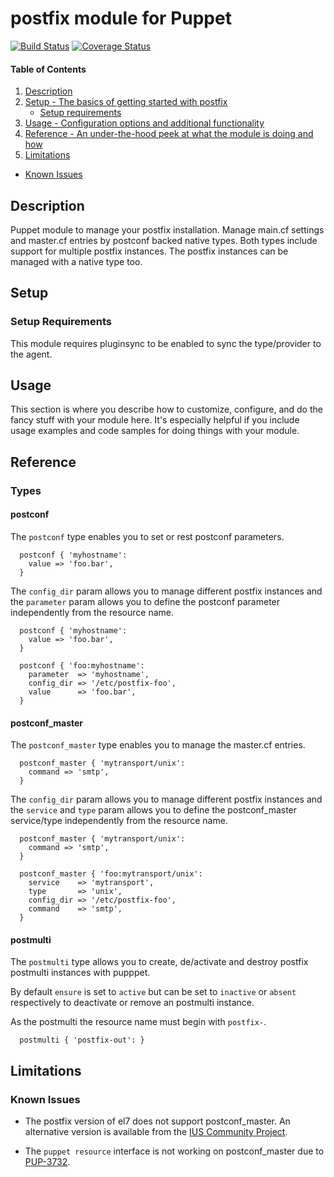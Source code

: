 # postfix module for Puppet

[![Build Status](https://travis-ci.org/jiuka/puppet-postfix.png?branch=master)](https://travis-ci.org/jiuka/puppet-postfix)
[![Coverage Status](https://coveralls.io/repos/github/jiuka/puppet-postfix/badge.svg?branch=master)](https://coveralls.io/github/jiuka/puppet-postfix?branch=master)

#### Table of Contents

1. [Description](#description)
1. [Setup - The basics of getting started with postfix](#setup)
    * [Setup requirements](#setup-requirements)
1. [Usage - Configuration options and additional functionality](#usage)
1. [Reference - An under-the-hood peek at what the module is doing and how](#reference)
1. [Limitations](#limitations)
  * [Known Issues](#known-issues)

## Description

Puppet module to manage your postfix installation. Manage main.cf settings and master.cf entries by postconf backed native types. Both types include support for multiple postfix instances. The postfix instances can be managed with a native type too.

## Setup

### Setup Requirements

This module requires pluginsync to be enabled to sync the type/provider to the agent.

## Usage

This section is where you describe how to customize, configure, and do the
fancy stuff with your module here. It's especially helpful if you include usage
examples and code samples for doing things with your module.

## Reference

### Types

#### postconf

The `postconf` type enables you to set or rest postconf parameters.

```puppet
  postconf { 'myhostname':
    value => 'foo.bar',
  }
```

The `config_dir` param allows you to manage different postfix instances and the
`parameter` param allows you to define the postconf parameter independently from
the resource name.

```puppet
  postconf { 'myhostname':
    value => 'foo.bar',
  }

  postconf { 'foo:myhostname':
    parameter  => 'myhostname',
    config_dir => '/etc/postfix-foo',
    value      => 'foo.bar',
  }
```

#### postconf_master

The `postconf_master` type enables you to manage the master.cf entries.

```puppet
  postconf_master { 'mytransport/unix':
    command => 'smtp',
  }
```

The `config_dir` param allows you to manage different postfix instances and the
`service` and `type` param allows you to define the postconf_master service/type independently from
the resource name.

```puppet
  postconf_master { 'mytransport/unix':
    command => 'smtp',
  }

  postconf_master { 'foo:mytransport/unix':
    service    => 'mytransport',
    type       => 'unix',
    config_dir => '/etc/postfix-foo',
    command    => 'smtp',
  }
```

#### postmulti

The `postmulti` type allows you to create, de/activate and destroy postfix
postmulti instances with pupppet.

By default `ensure` is set to `active` but can be set to `inactive` or `absent`
respectively to deactivate or remove an postmulti instance.

As the postmulti the resource name must begin with `postfix-`.

```puppet
  postmulti { 'postfix-out': }
```

## Limitations
### Known Issues

- The postfix version of el7 does not support postconf_master. An alternative version is available from the [IUS Community Project](https://ius.io/).

- The `puppet resource` interface is not working on postconf_master due to [PUP-3732](https://tickets.puppetlabs.com/browse/PUP-3732).
